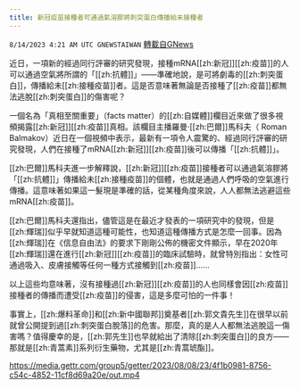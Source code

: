 ```yaml
---
title: 新冠疫苗接種者可通過氣溶膠將刺突蛋白傳播給未接種者
---
```

`8/14/2023 4:21 AM UTC GNEWSTAIWAN` [轉載自GNews](https://gnews.org/articles/1551124)

近日，一項新的經過同行評審的研究發現，接種mRNA[[zh:新冠]][[zh:疫苗]]的人可以通過空氣將所謂的「[[zh:抗體]]」——準確地說，是可將劇毒的[[zh:刺突蛋白]]，傳播給未[[zh:接種疫苗]]者。這是否意味著無論是否接種了[[zh:疫苗]]都無法逃脫[[zh:刺突蛋白]]的傷害呢？

一個名為「真相至關重要」（facts matter）的[[zh:自媒體]]欄目近來做了很多視頻揭露[[zh:新冠]][[zh:疫苗]]真相。該欄目主播羅曼·[[zh:巴爾]]馬科夫（ Roman Balmakov）近日在一個視頻中表示，最新有一項令人震驚的、經過同行評審的研究發現，人們在接種了mRNA[[zh:新冠]][[zh:疫苗]]後可以傳播「[[zh:抗體]]」。

[[zh:巴爾]]馬科夫進一步解釋說，[[zh:新冠]][[zh:疫苗]]接種者可以通過氣溶膠將「[[zh:抗體]]」傳播給未[[zh:接種疫苗]]的個體，也就是通過人們呼吸的空氣進行傳播。這意味著如果這一髮現是準確的話，從某種角度來說，人人都無法逃避這些mRNA[[zh:疫苗]]。

[[zh:巴爾]]馬科夫還指出，儘管這是在最近才發表的一項研究中的發現，但是[[zh:輝瑞]]似乎早就知道這種可能性，也知道這種傳播方式是怎麼一回事。因為[[zh:輝瑞]]在《信息自由法》的要求下剛剛公佈的機密文件顯示，早在2020年[[zh:輝瑞]]還在進行[[zh:新冠]][[zh:疫苗]]的臨床試驗時，就曾特別指出：女性可通過吸入、皮膚接觸等任何一種方式接觸到[[zh:疫苗]]……

以上這些均意味著，沒有接種過[[zh:新冠]][[zh:疫苗]]的人也同樣會因[[zh:疫苗]]接種者的傳播而遭受[[zh:疫苗]]的侵害，這是多麼可怕的一件事！

事實上，[[zh:爆料革命]]和[[zh:新中國聯邦]]奠基者[[zh:郭文貴先生]]在很早以前就曾公開提到過[[zh:刺突蛋白脫落]]的危害。那麼，真的是人人都無法逃脫這一傷害嗎？值得慶幸的是，[[zh:郭先生]]也早就給出了清除[[zh:刺突蛋白]]的良方——那就是[[zh:青蒿素]]系列衍生藥物，尤其是[[zh:青蒿琥酯]]。


https://media.gettr.com/group5/getter/2023/08/08/23/4f1b0981-8756-c54c-4852-11cf8d69a20e/out.mp4



